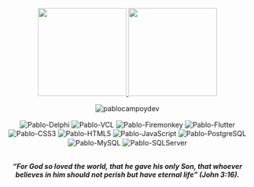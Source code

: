 <div align="center">
  <a href="https://github.com/PabloCampoyDev">
    <img height="180em" src="https://github-readme-stats.vercel.app/api?username=pablocampoydev&show_icons=true&theme=dark&include_all_commits=true&count_private=true"/>
    <img height="180em" src="https://github-readme-stats.vercel.app/api/top-langs/?username=pablocampoydev&layout=compact&langs_count=7&theme=dark"/>
  </a>  
</div>
  
<p align="center">
  <img src="https://github-readme-streak-stats.herokuapp.com/?user=pablocampoydev&theme=black-ice&hide_border=true&stroke=0000&background=0D1117&ring=e05397&fire=e05397&currStreakLabel=e05397" alt="pablocampoydev" />
</p>

<div align="center">
  <img align="center" alt="Pablo-Delphi" src="https://img.shields.io/badge/Delphi-red?style=for-the-badge&logo=delphi&logoColor=white">
  <img align="center" alt="Pablo-VCL" src="https://img.shields.io/badge/VCL-blue?style=for-the-badge&logo=java&logoColor=white">
  <img align="center" alt="Pablo-Firemonkey" src="https://img.shields.io/badge/Firemonkey-red?style=for-the-badge&logo=java&logoColor=white">
  <img align="center" alt="Pablo-Flutter" src="https://img.shields.io/badge/Flutter-EE5C84?style=for-the-badge&logo=flutter&logoColor=white">
  <img align="center" alt="Pablo-CSS3" src="https://img.shields.io/badge/CSS3-1572B6?style=for-the-badge&logo=css3&logoColor=white">
  <img align="center" alt="Pablo-HTML5" src="https://img.shields.io/badge/HTML5-E34F26?style=for-the-badge&logo=html5&logoColor=white">
  <img align="center" alt="Pablo-JavaScript" src="https://img.shields.io/badge/JavaScript-323330?style=for-the-badge&logo=javascript&logoColor=white">
  <img align="center" alt="Pablo-PostgreSQL" src="https://img.shields.io/badge/PostgreSQL-316192?style=for-the-badge&logo=postgresql&logoColor=white">
  <img align="center" alt="Pablo-MySQL" src="https://img.shields.io/badge/MySQL-GGDASQ?style=for-the-badge&logo=mysql&logoColor=white">
  <img align="center" alt="Pablo-SQLServer" src="https://img.shields.io/badge/Microsoft%20SQL%20Server-CC2927?style=for-the-badge&logo=microsoft%20sql%20server&logoColor=white">
</div>

<br/>
<div align="center">
  <p><b><i>“For God so loved the world, that he gave his only Son, that whoever believes in him should not perish but have eternal life” (John 3:16).</b></i></p>
</div>
